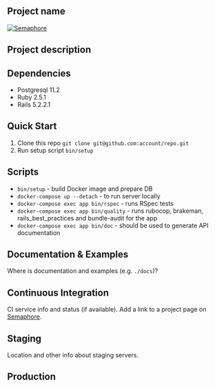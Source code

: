 ## Project name

[![Semaphore](https://semaphoreapp.com/api/v1/projects/0e00006725dcea00b179fab81a1b1bdaf9a64816/106819/shields_badge.png)](https://semaphoreapp.com/fs/rails-base-api)

## Project description

## Dependencies

* Postgresql 11.2
* Ruby 2.5.1
* Rails 5.2.2.1

## Quick Start

1. Clone this repo `git clone git@github.com:account/repo.git`
2. Run setup script `bin/setup`

## Scripts

* `bin/setup` - build Docker image and prepare DB
* `docker-compose up --detach` - to run server locally
* `docker-compose exec app bin/rspec` - runs RSpec tests
* `docker-compose exec app bin/quality` - runs rubocop, brakeman, rails_best_practices and bundle-audit for the app
* `docker-compose exec app bin/doc` - should be used to generate API documentation


## Documentation & Examples

Where is documentation and examples (e.g. `./docs`)?

## Continuous Integration

CI service info and status (if available).
Add a link to a project page on [Semaphore](http://semaphoreapp.com).

## Staging

Location and other info about staging servers.

## Production


